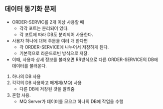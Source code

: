 ## 데이터 동기화 문제
- ORDER-SERVIC를 2개 이상 사용할 때
  - 각각 포트는 분리되어 있다.
  - 각 포트에 따라 DB도 분리되어 사용한다.
- 사용자 하나에 대해 주문을 여러 개 한다면
  - 각 ORDER-SERVICE에 나누어서 저장하게 된다.
  - 기본적으로 라운드로빈 방식으로 저장.
- 이때, 사용자 상세 정보를 불러오면 RR방식으로 다른 ORDER-SERVICE의 DB에 데이터를 불러온다.
1. 하나의 DB 사용
2. 각각의 DB 사용하고 매게체(MQ) 사용
    - 다른 DB에 저장된 것을 알려줌
3. 혼합 사용.
   - MQ Server가 데이터를 모으고 하나의 DB에 작업을 수행